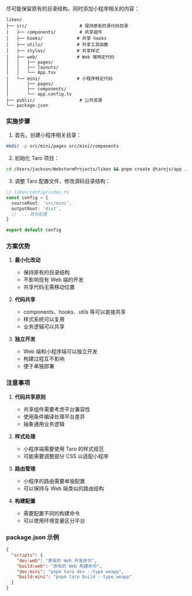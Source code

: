 尽可能保留原有的目录结构，同时添加小程序相关的内容：

```plaintext
liken/
├── src/                    # 保持原有的源代码目录
│   ├── components/         # 共享组件
│   ├── hooks/             # 共享 hooks
│   ├── utils/             # 共享工具函数
│   ├── styles/            # 共享样式
│   ├── web/               # Web 端特定代码
│   │   ├── pages/         
│   │   ├── layouts/
│   │   └── App.tsx
│   └── mini/              # 小程序特定代码
│       ├── pages/
│       ├── components/
│       └── app.config.ts
├── public/                 # 公共资源
└── package.json
```

### 实施步骤

1. 首先，创建小程序相关目录：
```bash
mkdir -p src/mini/pages src/mini/components
```

2. 初始化 Taro 项目：
```bash
cd /Users/jackson/WebstormProjects/liken && pnpm create @tarojs/app .
```

3. 调整 Taro 配置文件，修改源码目录结构：
```typescript
// liken/config/index.ts
const config = {
  sourceRoot: 'src/mini',
  outputRoot: 'dist',
  // ... 其他配置
}

export default config
```

### 方案优势

1. **最小化改动**
   - 保持原有的目录结构
   - 不影响现有 Web 端的开发
   - 共享代码无需移动位置

2. **代码共享**
   - components、hooks、utils 等可以直接共享
   - 样式系统可以复用
   - 业务逻辑可以共享

3. **独立开发**
   - Web 端和小程序端可以独立开发
   - 构建过程互不影响
   - 便于单独部署

### 注意事项

1. **代码共享原则**
   - 共享组件需要考虑平台兼容性
   - 使用条件编译处理平台差异
   - 抽象通用业务逻辑

2. **样式处理**
   - 小程序端需要使用 Taro 的样式规范
   - 可能需要调整部分 CSS 以适配小程序

3. **路由管理**
   - 小程序的路由需要单独配置
   - 可以保持与 Web 端类似的路由结构

4. **构建配置**
   - 需要配置不同的构建命令
   - 可以使用环境变量区分平台

### package.json 示例
```json
{
  "scripts": {
    "dev:web": "原有的 Web 开发命令",
    "build:web": "原有的 Web 构建命令",
    "dev:mini": "pnpm taro dev --type weapp",
    "build:mini": "pnpm taro build --type weapp"
  }
}
```